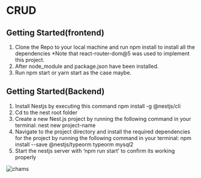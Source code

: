 # CRUD
 
## Getting Started(frontend)

1. Clone the Repo to your local machine and run npm install to install all the dependencies
*Note that react-router-dom@5 was used to implement this project.
2. After node_module and package.json have been installed.
3. Run npm start or yarn start as the case maybe. 
## Getting Started(Backend)
1.	Install Nestjs by executing this command npm install -g @nestjs/cli
2.	Cd to the nest root folder
3.	Create a new Nest.js project by running the following command in your terminal: nest new project-name
4.	Navigate to the project directory and install the required dependencies for the project by running the following command in your terminal: npm install --save @nestjs/typeorm typeorm mysql2 
5.	Start the nestjs server with ‘npm run start’ to confirm its working properly


![chams](https://user-images.githubusercontent.com/35727521/224963371-1324188e-043f-479b-be48-98389f59ed0e.jpg)
